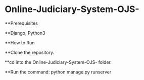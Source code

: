 # Online-Judiciary-System-OJS-

**Prerequisites



**Django, Python3

**How to Run 


**Clone the repository. 


**cd into the Online-Judiciary-System-OJS- folder.


**Run the command: python manage.py runserver

